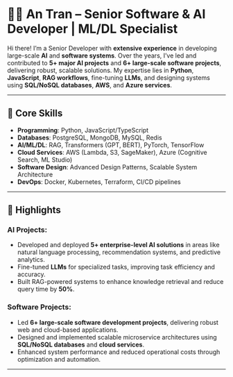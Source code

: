 # 👨‍💻 An Tran – Senior Software & AI Developer | ML/DL Specialist  

Hi there! I’m a Senior Developer with **extensive experience** in developing large-scale **AI** and **software systems**. Over the years, I’ve led and contributed to **5+ major AI projects** and **6+ large-scale software projects**, delivering robust, scalable solutions. My expertise lies in **Python**, **JavaScript**, **RAG workflows**, fine-tuning **LLMs**, and designing systems using **SQL/NoSQL databases**, **AWS**, and **Azure services**.  

---

## 🔧 Core Skills  
- **Programming**: Python, JavaScript/TypeScript  
- **Databases**: PostgreSQL, MongoDB, MySQL, Redis  
- **AI/ML/DL**: RAG, Transformers (GPT, BERT), PyTorch, TensorFlow  
- **Cloud Services**: AWS (Lambda, S3, SageMaker), Azure (Cognitive Search, ML Studio)  
- **Software Design**: Advanced Design Patterns, Scalable System Architecture  
- **DevOps**: Docker, Kubernetes, Terraform, CI/CD pipelines  

---

## 🚀 Highlights  
### AI Projects:  
- Developed and deployed **5+ enterprise-level AI solutions** in areas like natural language processing, recommendation systems, and predictive analytics.  
- Fine-tuned **LLMs** for specialized tasks, improving task efficiency and accuracy.  
- Built RAG-powered systems to enhance knowledge retrieval and reduce query time by **50%**.  

### Software Projects:  
- Led **6+ large-scale software development projects**, delivering robust web and cloud-based applications.  
- Designed and implemented scalable microservice architectures using **SQL/NoSQL databases** and **cloud services**.  
- Enhanced system performance and reduced operational costs through optimization and automation.  

---
